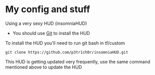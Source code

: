# My config and stuff

Using a very sexy HUD (insomniaHUD)

- You should use [Git](https://git-scm.com/download/win) to install the HUD

To install the HUD you'll need to run git bash in  tf/custom

```git clone https://github.com/p3tr1ch0r/insomniaHUD.git```

This HUD is getting updated very frequently, use the same command mentioned above to update the HUD
